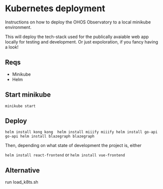 # Kubernetes deployment

Instructions on how to deploy the OHOS Observatory to a local minikube environment. 

This will deploy the tech-stack used for the publically avaiable web app locally for testing and development. Or just expoloration, if you fancy having a look! 

## Reqs

- Minikube
- Helm

## Start minikube

`minikube start`

## Deploy

`
helm install kong kong 
helm install miiify miiify
helm install go-api go-api
helm install blazegraph blazegraph
`

Then, depending on what state of development the project is, either 

`helm install react-frontend`
or 
`helm install vue-frontend`


## Alternative

run load_k8ts.sh
